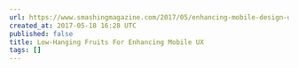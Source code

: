 ```yaml
---
url: https://www.smashingmagazine.com/2017/05/enhancing-mobile-design-ux/
created_at: 2017-05-18 16:28 UTC
published: false
title: Low-Hanging Fruits For Enhancing Mobile UX
tags: []
---
```



